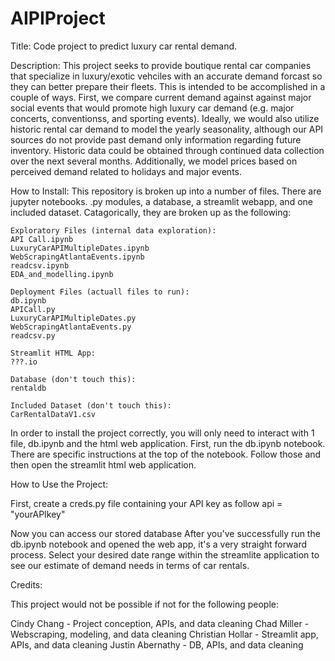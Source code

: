 # AIPIProject
 Title:
 Code project to predict luxury car rental demand. 

 Description:
 This project seeks to provide boutique rental car companies that specialize in luxury/exotic vehciles with an accurate demand forcast so they can better prepare their fleets. This is intended to be accomplished in a couple of ways. First, we compare current demand against against major social events that would promote high luxury car demand (e.g. major concerts, conventionss, and sporting events). Ideally, we would also utilize historic rental car demand to model the yearly seasonality, although our API sources do not provide past demand only information regarding future inventory. Historic data could be obtained through continued data collection over the next several months. Additionally, we model prices based on perceived demand related to holidays and major events. 

 How to Install:
 This repository is broken up into a number of files. There are jupyter notebooks. .py modules, a database, a streamlit webapp, and one included dataset. Catagorically, they are broken up as the following:

    Exploratory Files (internal data exploration):
    API Call.ipynb
    LuxuryCarAPIMultipleDates.ipynb
    WebScrapingAtlantaEvents.ipynb
    readcsv.ipynb
    EDA_and_modelling.ipynb

    Deployment Files (actuall files to run):
    db.ipynb
    APICall.py
    LuxuryCarAPIMultipleDates.py
    WebScrapingAtlantaEvents.py
    readcsv.py

    Streamlit HTML App:
    ???.io

    Database (don't touch this):
    rentaldb

    Included Dataset (don't touch this):
    CarRentalDataV1.csv

In order to install the project correctly, you will only need to interact with 1 file, db.ipynb and the html web application. First, run the db.ipynb notebook. There are specific instructions at the top of the notebook. Follow those and then open the streamlit html web application. 

How to Use the Project:

First, create a creds.py file containing your API key as follow
   api = "yourAPIkey"

Now you can access our stored database 
After you've successfully run the db.ipynb notebook and opened the web app, it's a very straight forward process. Select your desired date range within the streamlite application to see our estimate of demand needs in terms of car rentals.

Credits:

This project would not be possible if not for the following people:

Cindy Chang - Project conception, APIs, and data cleaning
Chad Miller - Webscraping, modeling, and data cleaning
Christian Hollar - Streamlit app, APIs, and data cleaning
Justin Abernathy - DB, APIs, and data cleaning
 

